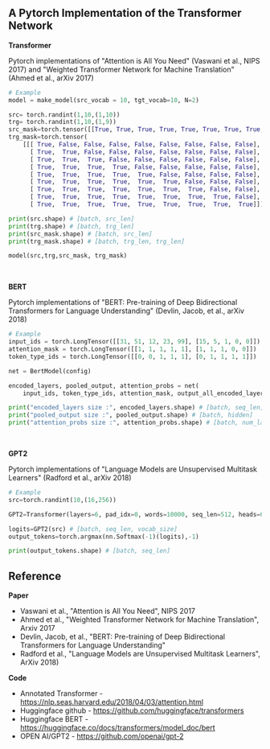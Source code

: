 A Pytorch Implementation of the Transformer Network
---
**Transformer**

Pytorch implementations of "Attention is All You Need" (Vaswani et al., NIPS 2017) and "Weighted Transformer Network for Machine Translation" (Ahmed et al., arXiv 2017)

```python
# Example
model = make_model(src_vocab = 10, tgt_vocab=10, N=2)

src= torch.randint(1,10,(1,10))
trg= torch.randint(1,10,(1,9))
src_mask=torch.tensor([[True, True, True, True, True, True, True, True, True, True]])
trg_mask=torch.tensor(
    [[[ True, False, False, False, False, False, False, False, False],
      [ True,  True, False, False, False, False, False, False, False],
      [ True,  True,  True, False, False, False, False, False, False],
      [ True,  True,  True,  True, False, False, False, False, False],
      [ True,  True,  True,  True,  True, False, False, False, False],
      [ True,  True,  True,  True,  True,  True, False, False, False],
      [ True,  True,  True,  True,  True,  True,  True, False, False],
      [ True,  True,  True,  True,  True,  True,  True,  True, False],
      [ True,  True,  True,  True,  True,  True,  True,  True,  True]]])

print(src.shape) # [batch, src_len]
print(trg.shape) # [batch, trg_len]
print(src_mask.shape) # [batch, src_len]
print(trg_mask.shape) # [batch, trg_len, trg_len]

model(src,trg,src_mask, trg_mask)
```
<br/>

**BERT**

Pytorch implementations of "BERT: Pre-training of Deep Bidirectional Transformers for Language Understanding" (Devlin, Jacob, et al., arXiv 2018)


```python
# Example
input_ids = torch.LongTensor([[31, 51, 12, 23, 99], [15, 5, 1, 0, 0]])
attention_mask = torch.LongTensor([[1, 1, 1, 1, 1], [1, 1, 1, 0, 0]])
token_type_ids = torch.LongTensor([[0, 0, 1, 1, 1], [0, 1, 1, 1, 1]])

net = BertModel(config)

encoded_layers, pooled_output, attention_probs = net(
    input_ids, token_type_ids, attention_mask, output_all_encoded_layers=False, attention_show_flg=True)

print("encoded_layers size :", encoded_layers.shape) # [batch, seq_len, hidden]
print("pooled_output size :", pooled_output.shape) # [batch, hidden]
print("attention_probs size :", attention_probs.shape) # [batch, num_layers, seq_len, seq_len]
```
<br/>

**GPT2**

Pytorch implementations of "Language Models are Unsupervised Multitask Learners" (Radford et al., arXiv 2018)

```python
# Example
src=torch.randint(10,(16,256))

GPT2=Transformer(layers=6, pad_idx=0, words=10000, seq_len=512, heads=6, dims=786)

logits=GPT2(src) # [batch, seq_len, vocab_size]
output_tokens=torch.argmax(nn.Softmax(-1)(logits),-1)

print(output_tokens.shape) # [batch, seq_len]
```

Reference
---
**Paper**

- Vaswani et al., "Attention is All You Need", NIPS 2017
- Ahmed et al., "Weighted Transformer Network for Machine Translation", Arxiv 2017
- Devlin, Jacob, et al., "BERT: Pre-training of Deep Bidirectional Transformers for Language Understanding"
- Radford et al., "Language Models are Unsupervised Multitask Learners", ArXiv 2018)


**Code**

- Annotated Transformer - https://nlp.seas.harvard.edu/2018/04/03/attention.html
- Huggingface github - https://github.com/huggingface/transformers
- Huggingface BERT - https://huggingface.co/docs/transformers/model_doc/bert
- OPEN AI/GPT2 - https://github.com/openai/gpt-2
